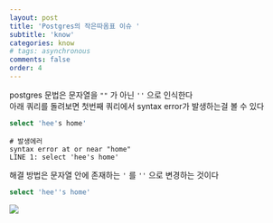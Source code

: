 ```yaml
---
layout: post
title: 'Postgres의 작은따옴표 이슈 '
subtitle: 'know'
categories: know
# tags: asynchronous
comments: false
order: 4
---
```


postgres 문법은 문자열을 ```""``` 가 아닌 ```''``` 으로 인식한다  
아래 쿼리를 돌려보면 첫번째 쿼리에서 syntax error가 발생하는걸 볼 수 있다
```sql
select 'hee's home'
```

```text
# 발생에러
syntax error at or near "home"
LINE 1: select 'hee's home'
```

해결 방법은 문자열 안에 존재하는 ```'``` 를 ```''``` 으로 변경하는 것이다
```sql
select 'hee''s home'
```
<img src="http://127.0.0.1:4000/assets/img/know/query_res1.png" align="left">